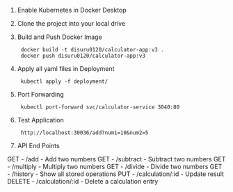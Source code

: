 1. Enable Kubernetes in Docker Desktop

2. Clone the project into your local drive

3. Build and Push Docker Image

        docker build -t disuru0120/calculator-app:v3 . 
        docker push disuru0120/calculator-app:v3 
      

4. Apply all yaml files in Deployment

        kubectl apply -f deployment/

5. Port Forwarding

        kubectl port-forward svc/calculator-service 3040:80

6. Test Application

        http://localhost:30036/add?num1=10&num2=5

7. API End Points
   
GET - /add - Add two numbers
GET - /subtract - Subtract two numbers
GET - /multiply - Multiply two numbers
GET - /divide - Divide two numbers
GET - /history - Show all stored operations
PUT - /calculation/:id - Update result
DELETE - /calculation/:id - Delete a calculation entry


 
